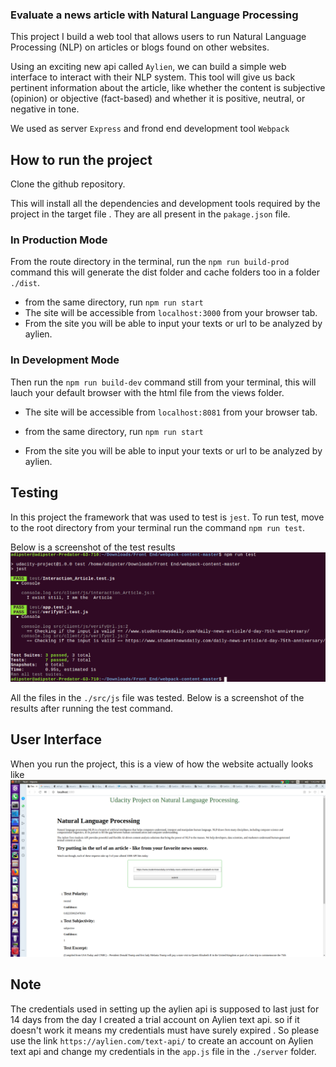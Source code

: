 ### Evaluate a news article with Natural Language Processing

This project I build a web tool that allows users to run 
Natural Language Processing (NLP) on articles or
blogs found on other websites.

Using an exciting new api called `Aylien`, we can build a simple web interface to interact with their NLP system. 
This tool will give us back pertinent information about the article, 
like whether the content is subjective (opinion) 
or objective (fact-based) and whether it is positive, neutral, or negative in tone.

We used as server `Express` and frond end development tool `Webpack` 

## How to run the project
Clone the github repository.
    
   This will install all the dependencies and development tools required by the project in the target file . They are all 
    present in the `pakage.json` file.


### In Production Mode   
From the route directory in the terminal, run the `npm run build-prod` 
command this will generate the dist folder and cache folders too in a folder `./dist`.
- from the same directory, run `npm run start`
- The site will be accessible from `localhost:3000` from your browser tab.
- From the site you will be able to input your texts or url to be analyzed by aylien.

### In Development Mode
Then run the `npm run build-dev` command still from your terminal, this will lauch your default browser with 
the html file from the views folder.
- The site will be accessible from `localhost:8081` from your browser tab.
- from the same directory, run `npm run start`
  
- From the site you will be able to input your texts or url to be analyzed by aylien.

## Testing

In this project the framework that was  used to test is `jest`.
To run test, move to the root directory from your terminal run the command `npm run test`.

Below is a screenshot of the test results
![tests](npm_test_result.png)

All the files in the `./src/js` file was tested. Below is a screenshot of the results after running the test command.

## User Interface
When you run the project, this is a view of how the website actually looks like
![view](nlp_webpage.png)

## Note

The credentials used in setting up the aylien api is supposed to last just for 14 days from the day I created a trial account on Aylien text api.
so if it doesn't work it means my credentials must have surely expired
. So please use the link `https://aylien.com/text-api/` to create an account on Aylien text api and change my credentials in the `app.js` file in the `./server` folder.
